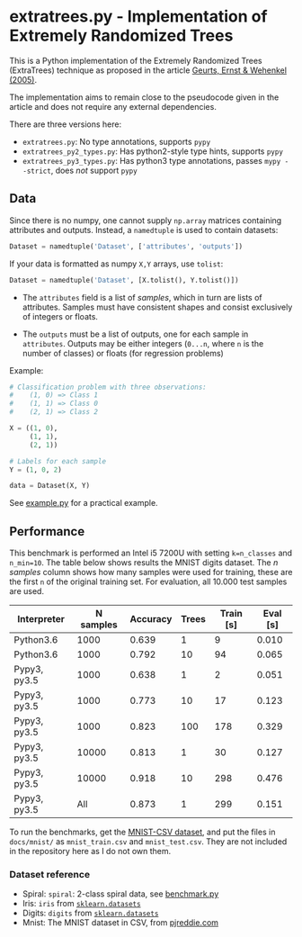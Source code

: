 # extratrees.py - Implementation of Extremely Randomized Trees

This is a Python implementation of the Extremely Randomized Trees (ExtraTrees)
technique as proposed in the article
[Geurts, Ernst & Wehenkel (2005)][geurts2005].

The implementation aims to remain close to the pseudocode given in the article
and does not require any external dependencies.

There are three versions here:

- `extratrees.py`: No type annotations, supports `pypy`
- `extratrees_py2_types.py`: Has python2-style type hints, supports `pypy`
- `extratrees_py3_types.py`: Has python3 type annotations, passes `mypy --strict`,
  does _not_ support `pypy`


## Data

Since there is no numpy, one cannot supply `np.array` matrices containing
attributes and outputs. Instead, a `namedtuple` is used to contain datasets:

```python
Dataset = namedtuple('Dataset', ['attributes', 'outputs'])
```

If your data is formatted as numpy `X,Y` arrays, use `tolist`:

```python
Dataset = namedtuple('Dataset', [X.tolist(), Y.tolist()])
```

- The `attributes` field is a list of _samples_, which in turn are lists of
attributes. Samples must have consistent shapes and consist exclusively of
integers or floats.

- The `outputs` must be a list of outputs, one for each sample in `attributes`.
Outputs may be either integers (`0...n`, where `n` is the number of classes) or
floats (for regression problems)

Example:

```python
# Classification problem with three observations:
#    (1, 0) => Class 1
#    (1, 1) => Class 0
#    (2, 1) => Class 2

X = ((1, 0),
     (1, 1),
     (2, 1))

# Labels for each sample
Y = (1, 0, 2)

data = Dataset(X, Y)
```

See [example.py](docs/example.py) for a practical example.

## Performance

This benchmark is performed an Intel i5 7200U with setting `k=n_classes` and
`n_min=10`.
The table below shows results the MNIST digits dataset.
The _n samples_ column shows how many samples were used for training, these are
the first `n` of the original training set.
For evaluation, all 10.000 test samples are used.

|Interpreter   | N samples |  Accuracy | Trees  | Train [s] | Eval [s] |
|--------------|-----------|-----------|--------|-----------|----------|
|Python3.6     |      1000 |     0.639 |      1 |         9 |    0.010 |
|Python3.6     |      1000 |     0.792 |     10 |        94 |    0.065 |
|Pypy3, py3.5  |      1000 |     0.638 |      1 |         2 |    0.051 |
|Pypy3, py3.5  |      1000 |     0.773 |     10 |        17 |    0.123 |
|Pypy3, py3.5  |      1000 |     0.823 |    100 |       178 |    0.329 |
|Pypy3, py3.5  |     10000 |     0.813 |      1 |        30 |    0.127 |
|Pypy3, py3.5  |     10000 |     0.918 |     10 |       298 |    0.476 |
|Pypy3, py3.5  |       All |     0.873 |      1 |       299 |    0.151 |

To run the benchmarks, get the [MNIST-CSV dataset][pjreddie], and put the files 
in `docs/mnist/` as `mnist_train.csv` and `mnist_test.csv`.
They are not included in the repository here as I do not own them.


### Dataset reference

- Spiral: `spiral`: 2-class spiral data, see [benchmark.py](./docs/benchmark.py)
- Iris: `iris` from [`sklearn.datasets`](sklearn)
- Digits: `digits` from [`sklearn.datasets`](sklearn)
- Mnist: The MNIST dataset in CSV, from [pjreddie.com][pjreddie]

[geurts2005]: http://orbi.ulg.ac.be/bitstream/2268/9357/1/geurts-mlj-advance.pdf
[pjreddie]: (https://pjreddie.com/projects/mnist-in-csv/)
[sklearn]: (http://scikit-learn.org/stable/modules/classes.html#module-sklearn.datasets)
